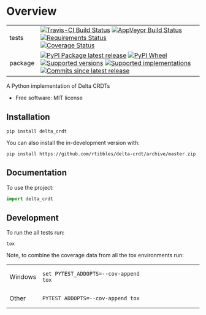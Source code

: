 # Overview

<table>
<tbody>
<tr class="odd">
<td>tests</td>
<td><div class="line-block"><a href="https://travis-ci.org/rtibbles/delta-crdt"><img src="https://api.travis-ci.org/rtibbles/delta-crdt.svg?branch=master" alt="Travis-CI Build Status" /></a> <a href="https://ci.appveyor.com/project/rtibbles/delta-crdt"><img src="https://ci.appveyor.com/api/projects/status/github/rtibbles/delta-crdt?branch=master&amp;svg=true" alt="AppVeyor Build Status" /></a> <a href="https://requires.io/github/rtibbles/delta-crdt/requirements/?branch=master"><img src="https://requires.io/github/rtibbles/delta-crdt/requirements.svg?branch=master" alt="Requirements Status" /></a><br />
<a href="https://codecov.io/github/rtibbles/delta-crdt"><img src="https://codecov.io/gh/rtibbles/delta-crdt/branch/master/graphs/badge.svg?branch=master" alt="Coverage Status" /></a></div></td>
</tr>
<tr class="even">
<td>package</td>
<td><div class="line-block"><a href="https://pypi.org/project/delta_crdt"><img src="https://img.shields.io/pypi/v/delta_crdt.svg" alt="PyPI Package latest release" /></a> <a href="https://pypi.org/project/delta_crdt"><img src="https://img.shields.io/pypi/wheel/delta_crdt.svg" alt="PyPI Wheel" /></a> <a href="https://pypi.org/project/delta_crdt"><img src="https://img.shields.io/pypi/pyversions/delta_crdt.svg" alt="Supported versions" /></a> <a href="https://pypi.org/project/delta_crdt"><img src="https://img.shields.io/pypi/implementation/delta_crdt.svg" alt="Supported implementations" /></a><br />
<a href="https://github.com/rtibbles/delta-crdt/compare/v0.0.0...master"><img src="https://img.shields.io/github/commits-since/rtibbles/delta-crdt/v0.0.0.svg" alt="Commits since latest release" /></a></div></td>
</tr>
</tbody>
</table>

A Python implementation of Delta CRDTs

  - Free software: MIT license

## Installation

    pip install delta_crdt

You can also install the in-development version with:

    pip install https://github.com/rtibbles/delta-crdt/archive/master.zip

## Documentation

To use the project:

``` python
import delta_crdt
```

## Development

To run the all tests run:

    tox

Note, to combine the coverage data from all the tox environments run:

<table>
<colgroup>
<col style="width: 10%" />
<col style="width: 90%" />
</colgroup>
<tbody>
<tr class="odd">
<td>Windows</td>
<td><pre><code>set PYTEST_ADDOPTS=--cov-append
tox</code></pre></td>
</tr>
<tr class="even">
<td>Other</td>
<td><pre><code>PYTEST_ADDOPTS=--cov-append tox</code></pre></td>
</tr>
</tbody>
</table>
